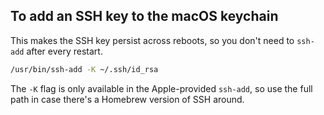To add an SSH key to the macOS keychain
---------------------------------------

This makes the SSH key persist across reboots, so you don't need to `ssh-add` after every restart.

```sh
/usr/bin/ssh-add -K ~/.ssh/id_rsa
```

The `-K` flag is only available in the Apple-provided `ssh-add`, so use the full path in case there's a Homebrew version of SSH around.
